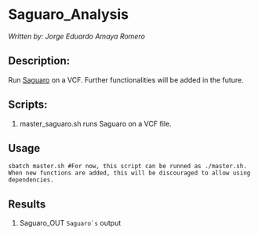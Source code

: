 # Saguaro_Analysis
*Written by: Jorge Eduardo Amaya Romero*

## Description: 
Run [Saguaro](https://www.ncbi.nlm.nih.gov/labs/articles/23706020/) on a VCF. Further functionalities will be added in the future.

## Scripts:

1. master_saguaro.sh runs Saguaro on a VCF file. 

## Usage

```
sbatch master.sh #For now, this script can be runned as ./master.sh. When new functions are added, this will be discouraged to allow using dependencies.
```

## Results

1. Saguaro_OUT ``Saguaro`s`` output 
